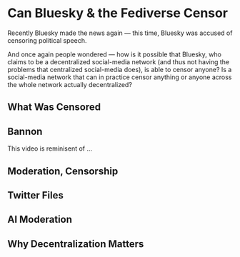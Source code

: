 # Can Bluesky & the Fediverse Censor

Recently Bluesky made the news again — this time, Bluesky was accused of censoring political speech.

And once again people wondered — how is it possible that Bluesky, who claims to be a decentralized social-media network (and thus not having the problems that centralized social-media does), is able to censor anyone? Is a social-media network that can in practice censor anything or anyone across the whole network actually decentralized?

## What Was Censored

## Bannon

This video is reminisent of ...

## Moderation, Censorship

## Twitter Files

## 

## AI Moderation


## Why Decentralization Matters
